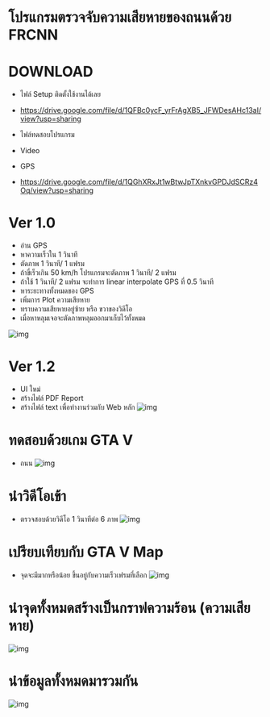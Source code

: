 # โปรแกรมตรวจจับความเสียหายของถนนด้วย FRCNN
# DOWNLOAD
- ไฟล์ Setup ติดตั้งใช้งานได้เลย
- https://drive.google.com/file/d/1QFBc0ycF_yrFrAgXB5_JFWDesAHc13aI/view?usp=sharing

- ไฟล์ทดสอบโปรแกรม
- Video
- GPS
- https://drive.google.com/file/d/1QGhXRxJt1wBtwJpTXnkvGPDJdSCRz4Oq/view?usp=sharing

# Ver 1.0
- อ่าน GPS 
- หาความเร็วใน 1 วินาที
- ตัดภาพ 1 วินาที/ 1 แฟรม
- ถ้าขี่เร็วเกิน 50 km/h โปรแกรมจะตัดภาพ 1 วินาที/ 2 แฟรม
- ถ้าใช้ 1 วินาที/ 2 แฟรม จะทำการ linear interpolate GPS ที่ 0.5 วินาที
- หาระยะทางทั้งหมดของ GPS
- เพิ่มการ Plot ความเสียหาย
- ทราบความเสียหายอยู่ซ้าย หรือ ขวาของวิดีโอ 
- เมื่อหาหลุมเจอจะตัดภาพหลุมออกมาเก็บไว้ทั้งหมด

![img](https://i.imgur.com/quLHqqw.png)


# Ver 1.2
- UI ใหม่
- สร้างไฟล์ PDF Report 
- สร้างไฟล์ text เพื่อทำงานร่วมกับ Web หลัก
![img](https://i.imgur.com/DJ0QBSg.png)


# ทดสอบด้วยเกม GTA V
- ถนน
![img](https://i.imgur.com/aM39tIz.jpg)

# นำวิดีโอเข้า
- ตรวจสอบด้วยวิดีโอ 1 วินาทีต่อ 6 ภาพ
![img](https://i.imgur.com/n3drsiU.png)

# เปรียบเทียบกับ GTA V Map
- จุดจะมีมากหรือน้อย ขึ้นอยู่กับความเร็วเฟรมที่เลือก
![img](https://i.imgur.com/bAZJXzk.jpg)

# นำจุดทั้งหมดสร้างเป็นกราฟความร้อน (ความเสียหาย)
![img](https://i.imgur.com/lnLOdee.png)

# นำข้อมูลทั้งหมดมารวมกัน
![img](https://media0.giphy.com/media/p9jDAX9JruRnaYmcLx/giphy.gif?cid=790b761187dc30cbf0d00a37305b351c75943164c9a530ce&rid=giphy.gif&ct=g)



